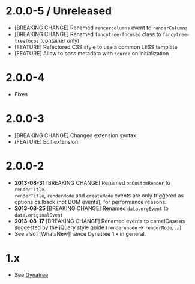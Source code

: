 # 2.0.0-5 / Unreleased

  * [BREAKING CHANGE] Renamed `rencercolumns` event to `renderColumns`
  * [BREAKING CHANGE] Renamed `fancytree-focused` class to `fancytree-treefocus` (container only)
  * [FEATURE] Refectored CSS style to use a common LESS template
  * [FEATURE] Allow to pass metadata with `source` on initialization
  

# 2.0.0-4

  * Fixes

# 2.0.0-3

  * [BREAKING CHANGE] Changed extension syntax
  * [FEATURE] Edit extension


# 2.0.0-2

  * **2013-08-31** [BREAKING CHANGE] Renamed `onCustomRender` to `renderTitle`.  
    `renderTitle`, `renderNode` and `createNode` events are only triggered as options callback (not DOM events), for performance reasons.
  * **2013-08-25** [BREAKING CHANGE] Renamed `data.orgEvent` to `data.originalEvent`
  * **2013-08-17** [BREAKING CHANGE] Renamed events to camelCase as suggested by the jQuery style guide (`rendernnode` -> `renderNode`, ...)
  * See also [[WhatsNew]] since Dynatree 1.x in general.


# 1.x

* See [Dynatree](https://code.google.com/p/dynatree/)
